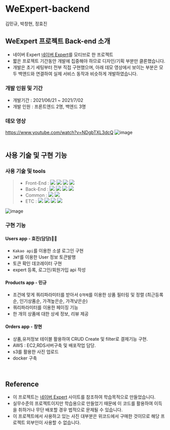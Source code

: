 # WeExpert-backend
김민규, 박창현, 정효진

## WeExpert 프로젝트 Back-end 소개

- 네이버 Expert [네이버 Expert](https://m.expert.naver.com/)를 모티브로 한 프로젝트 
- 짧은 프로젝트 기간동안 개발에 집중해야 하므로 디자인/기획 부분만 클론했습니다.
- 개발은 초기 세팅부터 전부 직접 구현했으며, 아래 데모 영상에서 보이는 부분은 모두 백앤드와 연결하여 실제 서비스 동작과 비슷하게 개발하였습니다.

### 개발 인원 및 기간

- 개발기간 : 2021/06/21 ~ 2021/7/02
- 개발 인원 : 프론트엔드 2명, 백엔드 3명


### 데모 영상
https://www.youtube.com/watch?v=NDgbTXL3dcQ
![image](https://user-images.githubusercontent.com/55984573/124383418-4bbb2e80-dd07-11eb-9ba9-97a76e6f1087.png)
<br>
<br>

## 사용 기술 및 구현 기능


### 사용 기술 및 tools
> - Front-End : <img src="https://img.shields.io/badge/ES6+-F7DF1E?style=for-the-badge&logo=javascript&logoColor=white"/>&nbsp;<img src="https://img.shields.io/badge/React.js-61DAFB?style=for-the-badge&logo=React&logoColor=white"/>&nbsp;<img src="https://img.shields.io/badge/React%20Router-CA4245?style=for-the-badge&logo=React-router&logoColor=white"/>&nbsp;<img src="https://img.shields.io/badge/styledcomponent-CC6699?style=for-the-badge&logo=sass&logoColor=white"/>
> - Back-End : <img src="https://img.shields.io/badge/Python 3.8-3776AB?style=for-the-badge&logo=Python&logoColor=white"/>&nbsp;<img src="https://img.shields.io/badge/Django 3.2.4-092E20?style=for-the-badge&logo=Django&logoColor=white"/>&nbsp;<img src="https://img.shields.io/badge/Mysql 8.0-4479A1?style=for-the-badge&logo=Mysql&logoColor=white"/>&nbsp;<img src="https://img.shields.io/badge/PyJWT 2.1-000000?style=for-the-badge&logo=JsonWebTokens&logoColor=white"/>&nbsp;
> - Common : <img src="https://img.shields.io/badge/AWS RDS/EC2-232F3E?style=for-the-badge&logo=Amazon&logoColor=white"/>&nbsp;<img src="https://img.shields.io/badge/Kakao API-FFCD00?style=for-the-badge&logo=kakao&logoColor=white"/>
> - ETC : <img src="https://img.shields.io/badge/Git-F05032?style=for-the-badge&logo=Git&logoColor=white"/>&nbsp;<img src="https://img.shields.io/badge/Github-181717?style=for-the-badge&logo=Github&logoColor=white"/>&nbsp;<img src="https://img.shields.io/badge/Postman-FF6C37?style=for-the-badge&logo=Postman&logoColor=white"/>&nbsp;<img src="https://img.shields.io/badge/Trello-0052CC?style=for-the-badge&logo=Trello&logoColor=white"/>

![image](https://user-images.githubusercontent.com/55984573/124383260-87a1c400-dd06-11eb-80b6-18ea3265e2c6.png)


### 구현 기능

#### Users app - 효진(담당)🙋‍♀️
- `Kakao api`를 이용한 소셜 로그인 구현 
- `JWT`를 이용한 User 정보 토큰발행
-  토큰 확인 데코레이터 구현
-  expert 등록, 로그인/회원가입 api 작성

#### Products app - 민규
- 조건에 맞게 쿼리파라미터를 받아서 `Q객체`를 이용한 상품 필터링 및 정렬 (최근등록순, 인기상품순, 가격높은순, 가격낮은순)
- 쿼리파라미터를 이용한 페이징 기능
- 한 개의 상품에 대한 상세 정보, 리뷰 제공

#### Orders app - 창현
- 상품,유저정보 테이블 활용하여 CRUD Create 및 filter로 결제기능 구현.
- AWS : EC2,RDS서버구축 및 배포작업 담당.
- s3를 활용한 사진 업로드
- docker 구축
 
<br>

## Reference

- 이 프로젝트는 [네이버 Expert](https://m.expert.naver.com/) 사이트를 참조하여 학습목적으로 만들었습니다.
- 실무수준의 프로젝트이지만 학습용으로 만들었기 때문에 이 코드를 활용하여 이득을 취하거나 무단 배포할 경우 법적으로 문제될 수 있습니다.
- 이 프로젝트에서 사용하고 있는 사진 대부분은 위코드에서 구매한 것이므로 해당 프로젝트 외부인이 사용할 수 없습니다.
